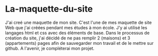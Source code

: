 # La-maquette-du-site
J'ai creé une maquette de mon site.
C'est l'une de mes maquette de site Web que j'ai créées pendant mes études à mon école. J'y ai utilisé les langages html et css avec des éléments de base.
Dans le processus de création du site, j'ai décidé de ne pas remplir 2 (maisons) et 3 (appartements) pages afin de sauvegarder mon travail et de le mettre sur github. A l'avenir, je compléterai mon projet.
